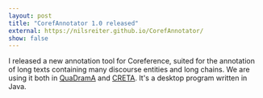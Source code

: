```yaml
---
layout: post
title: "CorefAnnotator 1.0 released"
external: https://nilsreiter.github.io/CorefAnnotator/
show: false
---
```


I released a new annotation tool for Coreference, suited for the annotation of long texts containing many discourse entities and long chains. We are using it both in [QuaDramA](https://quadrama.github.io) and [CRETA](http://www.creta.uni-stuttgart.de). It's a desktop program written in Java.